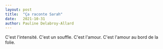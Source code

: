 ```yaml
---
layout: post
title:  "Ça raconte Sarah"
date:   2021-10-31
author: Pauline Delabroy-Allard
---
```

C'est l'intensité. C'est un souffle. C'est l'amour. C'est l'amour au bord de la folie.
